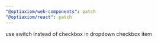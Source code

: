 ```yaml
---
"@optiaxiom/web-components": patch
"@optiaxiom/react": patch
---
```


use switch instead of checkbox in dropdown checkbox item
